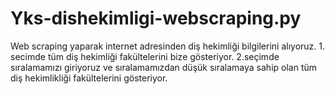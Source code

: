 # Yks-dishekimligi-webscraping.py
Web scraping yaparak internet adresinden diş hekimliği bilgilerini alıyoruz. 1. secimde tüm diş hekimliği fakültelerini bize gösteriyor. 2.seçimde sıralamamızı giriyoruz ve sıralamamızdan düşük sıralamaya sahip olan tüm diş hekimlikliği fakültelerini gösteriyor.
